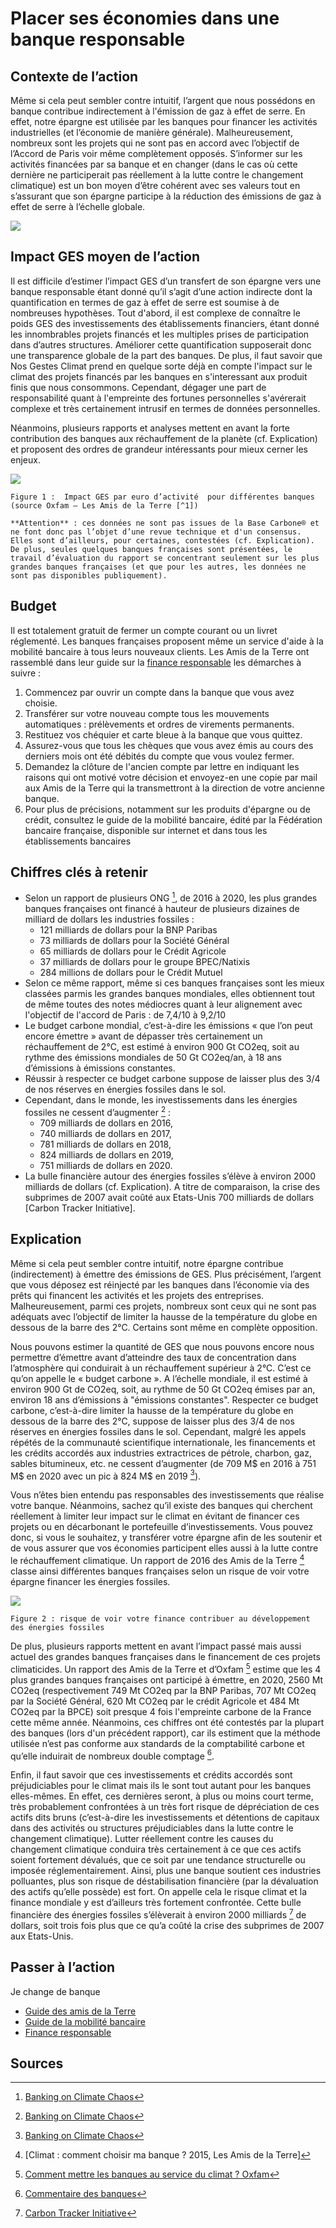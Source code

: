# Placer ses économies dans une banque responsable

## Contexte de l’action

Même si cela peut sembler contre intuitif, l’argent que nous possédons en banque contribue indirectement à l'émission de gaz à effet de serre. En effet, 
notre épargne est utilisée par les banques pour financer les activités industrielles (et l’économie de manière générale). Malheureusement, nombreux sont 
les projets qui ne sont pas en accord avec l’objectif de l’Accord de Paris voir même complètement opposés. S’informer sur les activités financées par sa 
banque et en changer (dans le cas où cette dernière ne participerait pas réellement à la lutte contre le changement climatique) est un bon moyen d’être 
cohérent avec ses valeurs tout en s’assurant que son épargne participe à la réduction des émissions de gaz à effet de serre à l’échelle globale.

![](https://ecolab-data.netlify.app/images/Chiffres-cles_Banque-responsable.png)

## Impact GES moyen de l’action 

Il est difficile d’estimer l’impact GES d’un transfert de son épargne vers une banque responsable étant donné qu’il s’agit d’une action indirecte dont la 
quantification en termes de gaz à effet de serre est soumise à de nombreuses hypothèses. Tout d'abord, il est complexe de connaître le poids GES des 
investissements des établissements financiers, étant donné les innombrables projets financés et les multiples prises de participation dans d’autres 
structures. Améliorer cette quantification supposerait donc une transparence globale de la part des banques. 
De plus, il faut savoir que Nos Gestes Climat prend en quelque sorte déjà en compte l'impact sur le climat des projets financés par les banques en 
s'interessant aux produit finis que nous consommons. Cependant, dégager une part de responsabilité quant à l'empreinte des fortunes personnelles s'avérerait complexe et très certainement intrusif en termes de données personnelles.

Néanmoins, plusieurs rapports et analyses mettent en avant la forte contribution des banques aux réchauffement de la planète (cf. Explication) et proposent
des ordres de grandeur intéressants pour mieux cerner les enjeux. 

![](https://ecolab-data.netlify.app/images/Impact_GES_banques.PNG)

`Figure 1 :  Impact GES par euro d’activité  pour différentes banques (source Oxfam – Les Amis de la Terre [^1]) `

` **Attention** : ces données ne sont pas issues de la Base Carbone® et ne font donc pas l’objet d’une revue technique et d'un consensus. Elles sont d’ailleurs, pour certaines, contestées (cf. Explication). De plus, seules quelques banques françaises sont présentées, le travail d’évaluation du rapport se concentrant seulement sur les plus grandes banques françaises (et que pour les autres, les données ne sont pas disponibles publiquement). `

## Budget

Il est totalement gratuit de fermer un compte courant ou un livret réglementé. Les banques   françaises   proposent même un service d'aide à la mobilité 
bancaire à tous leurs nouveaux clients. Les Amis de la Terre ont rassemblé dans leur guide sur la [finance responsable](https://www.financeresponsable.org/uploads/GuideBanquesClimat_maj2015.pdf)
les démarches à suivre :
1. Commencez par ouvrir un compte dans la banque que vous avez choisie.
2. Transférer sur votre nouveau compte tous les mouvements automatiques : prélèvements et ordres de virements permanents.
3. Restituez vos chéquier et carte bleue à la banque que vous quittez.
4. Assurez-vous que tous les chèques que vous avez émis au cours des derniers mois ont été débités du compte que vous voulez fermer.
5. Demandez la clôture de l'ancien compte par lettre en indiquant les raisons qui ont motivé votre décision et envoyez-en une copie par mail aux Amis de la Terre qui la transmettront à la direction de votre ancienne banque.
6. Pour plus de précisions, notamment sur les produits d'épargne ou de crédit, consultez le guide de la mobilité bancaire, édité par la Fédération bancaire française, disponible sur internet et dans tous les établissements bancaires

## Chiffres clés à retenir

- Selon un rapport de plusieurs ONG  [^2], de 2016 à 2020, les plus grandes banques françaises ont financé à hauteur de plusieurs dizaines de milliard de 
dollars les industries fossiles :
  - 121 milliards de dollars pour la BNP Paribas
  - 73 milliards de dollars pour la Société Général
  - 65 milliards de dollars pour le Crédit Agricole
  - 37 milliards de dollars pour le groupe BPEC/Natixis
  - 284 millions de dollars pour le Crédit Mutuel
- Selon ce même rapport, même si ces banques françaises sont les mieux classées parmis les grandes banques mondiales, elles obtiennent tout de même toutes
des notes médiocres quant à leur alignement avec l'objectif de l'accord de Paris : de 7,4/10 à 9,2/10 
- Le budget carbone mondial, c’est-à-dire les émissions « que l’on peut encore émettre » avant de dépasser très certainement un réchauffement de 2°C, est 
estimé à environ 900 Gt CO2eq, soit au rythme des émissions mondiales de 50 Gt CO2eq/an, à 18 ans d’émissions à émissions constantes.
- Réussir à respecter ce budget carbone suppose de laisser plus des 3/4 de nos réserves en énergies fossiles dans le sol.
- Cependant, dans le monde, les investissements dans les énergies fossiles ne cessent d’augmenter [^2] :
  - 709 milliards de dollars en 2016,
  - 740 milliards de dollars en 2017,
  - 781 milliards de dollars en 2018,
  - 824 milliards de dollars en 2019,
  - 751 milliards de dollars en 2020.
- La bulle financière autour des énergies fossiles s’élève à environ 2000 milliards de dollars (cf. Explication). A titre de comparaison, la crise des 
subprimes de 2007 avait coûté aux Etats-Unis 700 milliards de dollars [Carbon Tracker Initiative].
 
## Explication

Même si cela peut sembler contre intuitif, notre épargne contribue (indirectement) à émettre des émissions de GES. Plus précisément, l’argent que vous 
déposez est réinjecté par les banques dans l’économie via des prêts qui financent les activités et les projets des entreprises. Malheureusement, parmi ces 
projets, nombreux sont ceux qui ne sont pas adéquats avec l’objectif de limiter la hausse de la température du globe en dessous de la barre des 2°C. 
Certains sont même en complète opposition.

Nous pouvons estimer la quantité de GES que nous pouvons encore nous permettre d’émettre avant d’atteindre des taux de concentration dans l’atmosphère qui 
conduirait à un réchauffement supérieur à 2°C. C’est ce qu’on appelle le « budget carbone ». A l’échelle mondiale, il est estimé à environ 900 Gt de CO2eq,
soit, au rythme de 50 Gt CO2eq émises par an, environ 18 ans d’émissions à "émissions constantes". Respecter ce budget carbone, c’est-à-dire limiter la hausse
de la température du globe en dessous de la barre des 2°C, suppose de laisser plus des 3/4 de nos réserves en énergies fossiles dans le sol. Cependant, 
malgré les appels répétés de la communauté scientifique internationale, les financements et les crédits accordés aux industries extractrices de pétrole, 
charbon, gaz, sables bitumineux, etc. ne cessent d’augmenter (de 709 M$ en 2016 à 751 M$ en 2020 avec un pic à 824 M$ en 2019 [^2]).

Vous n’êtes bien entendu pas responsables des investissements que réalise votre banque. Néanmoins, sachez qu’il existe des banques qui cherchent réellement 
à limiter leur impact sur le climat en évitant de financer ces projets ou en décarbonant le portefeuille d’investissements. Vous pouvez donc, si vous le 
souhaitez, y transférer votre épargne afin de les soutenir et de vous assurer que vos économies participent elles aussi à la lutte contre le réchauffement 
climatique. Un rapport de 2016 des Amis de la Terre [^4] classe ainsi différentes banques françaises selon un risque de voir votre épargne financer les 
énergies fossiles. 

![](https://ecolab-data.netlify.app/images/Probabilité_contribution_CC_banques.PNG)
 
`Figure 2 : risque de voir votre finance contribuer au développement des énergies fossiles `

De plus, plusieurs rapports mettent en avant l’impact passé mais aussi actuel des grandes banques françaises dans le financement de ces projets climaticides.
Un rapport des Amis de la Terre et d’Oxfam [^1] estime que les 4 plus grandes banques françaises ont participé à émettre, en 2020, 2560 Mt CO2eq 
(respectivement 749 Mt CO2eq par la BNP Paribas, 707 Mt CO2eq par la Société Général, 620 Mt CO2eq par le crédit Agricole et 484 Mt CO2eq par la BPCE) soit 
presque 4 fois l'empreinte carbone de la France cette même année. Néanmoins, ces chiffres ont été contestés par la plupart des banques (lors d'un précédent rapport), car ils estiment que la méthode 
utilisée n’est pas conforme aux standards de la comptabilité carbone et qu’elle induirait de nombreux double comptage [^5].

Enfin, il faut savoir que ces investissements et crédits accordés sont préjudiciables pour le climat mais ils le sont tout autant pour les banques 
elles-mêmes. En effet, ces dernières seront, à plus ou moins court terme, très probablement confrontées à un très fort risque de dépréciation de ces actifs 
dits bruns (c’est-à-dire les investissements et détentions de capitaux dans des activités ou structures préjudiciables dans la lutte contre le changement 
climatique). Lutter réellement contre les causes du changement climatique conduira très certainement à ce que ces actifs soient fortement dévalués, que ce 
soit par une tendance structurelle ou imposée réglementairement. Ainsi, plus une banque soutient ces industries polluantes, plus son risque de 
déstabilisation financière (par la dévaluation des actifs qu’elle possède) est fort. On appelle cela le risque climat et la finance mondiale y est 
d’ailleurs très fortement confrontée. Cette bulle financière des énergies fossiles s’élèverait à environ 2000 milliards [^3] de dollars, soit trois fois 
plus que ce qu’a coûté la crise des subprimes de 2007 aux Etats-Unis. 


## Passer à l’action

Je change de banque 
  -	[Guide des amis de la Terre](https://www.financeresponsable.org/uploads/GuideBanquesClimat_maj2015.pdf)
  -	[Guide de la mobilité bancaire](http://www.fbf.fr/fr/la-banque-des-particuliers/relations-banques-clients/mobilite-et-transparence/decouvrir-la-banque-simplement---le-guide-%C2%AB-changer-de-banque,-le-guide-de-la-mobilite-%C2%BB)
  -	[Finance responsable](https://www.financeresponsable.org/)

## Sources
 
[^1]: [Comment mettre les banques au service du climat ? Oxfam](https://www.oxfamfrance.org/wp-content/uploads/2022/02/Ebook-Oxfam-France-Comment-mettre-les-banques-au-service-du-climat.pdf)
[^2]: [Banking on Climate Chaos]( https://www.bankingonclimatechaos.org/wp-content/uploads/2021/10/Banking-on-Climate-Chaos-2021.pdf)
[^3]: [Carbon Tracker Initiative](https://carbontracker.org/)
[^4]: [Climat : comment choisir ma banque ? 2015, Les Amis de la Terre]
[^5]: [Commentaire des banques](https://www.oxfamfrance.org/wp-content/uploads/2019/11/Commentaires-des-banques.pdf)
